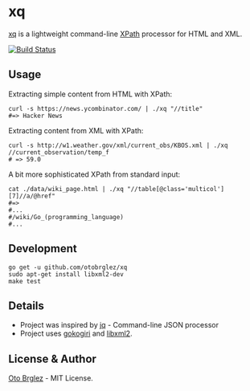 # xq

[xq] is a lightweight command-line [XPath](https://en.wikipedia.org/wiki/XPath) processor for HTML and XML.

[![Build Status](https://travis-ci.org/otobrglez/xq.svg?branch=master)](https://travis-ci.org/otobrglez/xq)

## Usage

Extracting simple content from HTML with XPath:

    curl -s https://news.ycombinator.com/ | ./xq "//title"
    #=> Hacker News

Extracting content from XML with XPath:
    
    curl -s http://w1.weather.gov/xml/current_obs/KBOS.xml | ./xq //current_observation/temp_f
    # => 59.0

A bit more sophisticated XPath from standard input: 

    cat ./data/wiki_page.html | ./xq "//table[@class='multicol'][7]//a/@href"
    #=>
    #...
    #/wiki/Go_(programming_language)
    #...

## Development

    go get -u github.com/otobrglez/xq
    sudo apt-get install libxml2-dev
    make test

## Details

- Project was inspired by [jq](https://github.com/stedolan/jq) - Command-line JSON processor
- Project uses [gokogiri](https://github.com/moovweb/gokogiri) and [libxml2](http://www.xmlsoft.org/).

## License & Author

[Oto Brglez](https://github.com) - MIT License.

[xq]:https://github.com/otobrglez/xq
